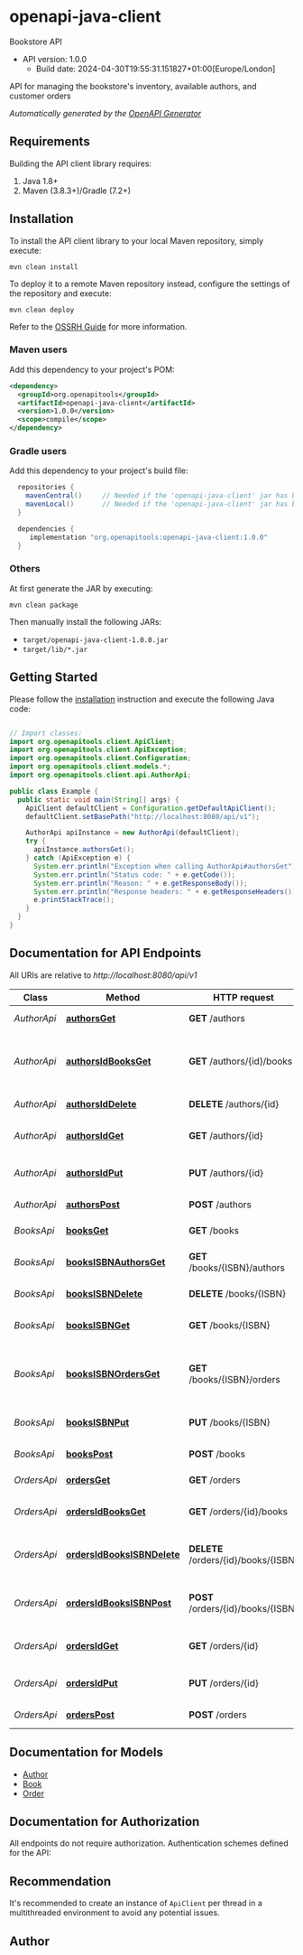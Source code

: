 # openapi-java-client

Bookstore API
- API version: 1.0.0
  - Build date: 2024-04-30T19:55:31.151827+01:00[Europe/London]

API for managing the bookstore's inventory, available authors, and customer orders


*Automatically generated by the [OpenAPI Generator](https://openapi-generator.tech)*


## Requirements

Building the API client library requires:
1. Java 1.8+
2. Maven (3.8.3+)/Gradle (7.2+)

## Installation

To install the API client library to your local Maven repository, simply execute:

```shell
mvn clean install
```

To deploy it to a remote Maven repository instead, configure the settings of the repository and execute:

```shell
mvn clean deploy
```

Refer to the [OSSRH Guide](http://central.sonatype.org/pages/ossrh-guide.html) for more information.

### Maven users

Add this dependency to your project's POM:

```xml
<dependency>
  <groupId>org.openapitools</groupId>
  <artifactId>openapi-java-client</artifactId>
  <version>1.0.0</version>
  <scope>compile</scope>
</dependency>
```

### Gradle users

Add this dependency to your project's build file:

```groovy
  repositories {
    mavenCentral()     // Needed if the 'openapi-java-client' jar has been published to maven central.
    mavenLocal()       // Needed if the 'openapi-java-client' jar has been published to the local maven repo.
  }

  dependencies {
     implementation "org.openapitools:openapi-java-client:1.0.0"
  }
```

### Others

At first generate the JAR by executing:

```shell
mvn clean package
```

Then manually install the following JARs:

* `target/openapi-java-client-1.0.0.jar`
* `target/lib/*.jar`

## Getting Started

Please follow the [installation](#installation) instruction and execute the following Java code:

```java

// Import classes:
import org.openapitools.client.ApiClient;
import org.openapitools.client.ApiException;
import org.openapitools.client.Configuration;
import org.openapitools.client.models.*;
import org.openapitools.client.api.AuthorApi;

public class Example {
  public static void main(String[] args) {
    ApiClient defaultClient = Configuration.getDefaultApiClient();
    defaultClient.setBasePath("http://localhost:8080/api/v1");

    AuthorApi apiInstance = new AuthorApi(defaultClient);
    try {
      apiInstance.authorsGet();
    } catch (ApiException e) {
      System.err.println("Exception when calling AuthorApi#authorsGet");
      System.err.println("Status code: " + e.getCode());
      System.err.println("Reason: " + e.getResponseBody());
      System.err.println("Response headers: " + e.getResponseHeaders());
      e.printStackTrace();
    }
  }
}

```

## Documentation for API Endpoints

All URIs are relative to *http://localhost:8080/api/v1*

Class | Method | HTTP request | Description
------------ | ------------- | ------------- | -------------
*AuthorApi* | [**authorsGet**](docs/AuthorApi.md#authorsGet) | **GET** /authors | List all authors
*AuthorApi* | [**authorsIdBooksGet**](docs/AuthorApi.md#authorsIdBooksGet) | **GET** /authors/{id}/books | List all books written by a specific author
*AuthorApi* | [**authorsIdDelete**](docs/AuthorApi.md#authorsIdDelete) | **DELETE** /authors/{id} | Delete an author
*AuthorApi* | [**authorsIdGet**](docs/AuthorApi.md#authorsIdGet) | **GET** /authors/{id} | Retrieve an author by their ID
*AuthorApi* | [**authorsIdPut**](docs/AuthorApi.md#authorsIdPut) | **PUT** /authors/{id} | Update an existing author
*AuthorApi* | [**authorsPost**](docs/AuthorApi.md#authorsPost) | **POST** /authors | Create a new author
*BooksApi* | [**booksGet**](docs/BooksApi.md#booksGet) | **GET** /books | List all books
*BooksApi* | [**booksISBNAuthorsGet**](docs/BooksApi.md#booksISBNAuthorsGet) | **GET** /books/{ISBN}/authors | List all authors of a book
*BooksApi* | [**booksISBNDelete**](docs/BooksApi.md#booksISBNDelete) | **DELETE** /books/{ISBN} | Delete a book
*BooksApi* | [**booksISBNGet**](docs/BooksApi.md#booksISBNGet) | **GET** /books/{ISBN} | Retrieve a book by ISBN
*BooksApi* | [**booksISBNOrdersGet**](docs/BooksApi.md#booksISBNOrdersGet) | **GET** /books/{ISBN}/orders | List all orders containing a specific book
*BooksApi* | [**booksISBNPut**](docs/BooksApi.md#booksISBNPut) | **PUT** /books/{ISBN} | Update an existing book
*BooksApi* | [**booksPost**](docs/BooksApi.md#booksPost) | **POST** /books | Create a new book
*OrdersApi* | [**ordersGet**](docs/OrdersApi.md#ordersGet) | **GET** /orders | List all orders
*OrdersApi* | [**ordersIdBooksGet**](docs/OrdersApi.md#ordersIdBooksGet) | **GET** /orders/{id}/books | List all books in an order
*OrdersApi* | [**ordersIdBooksISBNDelete**](docs/OrdersApi.md#ordersIdBooksISBNDelete) | **DELETE** /orders/{id}/books/{ISBN} | Remove a book from an existing order
*OrdersApi* | [**ordersIdBooksISBNPost**](docs/OrdersApi.md#ordersIdBooksISBNPost) | **POST** /orders/{id}/books/{ISBN} | Add a book to an existing order
*OrdersApi* | [**ordersIdGet**](docs/OrdersApi.md#ordersIdGet) | **GET** /orders/{id} | Retrieve an order by its ID
*OrdersApi* | [**ordersIdPut**](docs/OrdersApi.md#ordersIdPut) | **PUT** /orders/{id} | Update an existing order
*OrdersApi* | [**ordersPost**](docs/OrdersApi.md#ordersPost) | **POST** /orders | Create a new order


## Documentation for Models

 - [Author](docs/Author.md)
 - [Book](docs/Book.md)
 - [Order](docs/Order.md)


## Documentation for Authorization

All endpoints do not require authorization.
Authentication schemes defined for the API:

## Recommendation

It's recommended to create an instance of `ApiClient` per thread in a multithreaded environment to avoid any potential issues.

## Author



